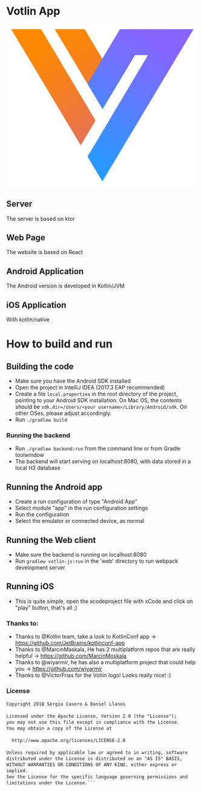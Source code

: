 # Votlin App

<img src="logo.png" alt="Votlin Logo" />

## Server

The server is based on ktor

## Web Page

The website is based on React

## Android Application

The Android version is developed in Kotlin/JVM

## iOS Application

With kotlin/native

# How to build and run

## Building the code

 * Make sure you have the Android SDK installed
 * Open the project in IntelliJ IDEA (2017.3 EAP recommended)
 * Create a file `local.properties` in the root directory of the project, pointing to your Android SDK installation. On Mac OS,
the contents should be `sdk.dir=/Users/<your username>/Library/Android/sdk`. On other OSes, please adjust accordingly.
 * Run `./gradlew build`

### Running the backend
 
 * Run `./gradlew backend:run` from the command line or from Gradle toolwindow
 * The backend will start serving on localhost:8080, with data stored in a local H2 database


## Running the Android app

 * Create a run configuration of type "Android App"
 * Select module "app" in the run configuration settings
 * Run the configuration
 * Select the emulator or connected device, as normal

## Running the Web client

 * Make sure the backend is running on localhost:8080
 * Run `gradlew votlin-js:run` in the 'web' directory to run webpack development server
 
 ## Running iOS
 
 * This is quite simple, open the xcodeproject file with xCode and click on "play" button, that's all ;)
 
 ### Thanks to:
 
 - Thanks to @Kotlin team, take a look to KotlinConf app -> https://github.com/JetBrains/kotlinconf-app
 - Thanks to @MarcinMaskala, He has 2 multiplatform repos that are really helpful -> https://github.com/MarcinMoskala
 - Thanks to @wiyarmir, he has also a multiplatform project that could help you -> https://github.com/wiyarmir
 - Thanks to @VictorFrias for the Votlin logo! Looks really nice! :)
 
 ### License
 
 ```
Copyright 2018 Sergio Casero & Daniel Llanos

Licensed under the Apache License, Version 2.0 (the "License");
you may not use this file except in compliance with the License.
You may obtain a copy of the License at

   http://www.apache.org/licenses/LICENSE-2.0

Unless required by applicable law or agreed to in writing, software
distributed under the License is distributed on an "AS IS" BASIS,
WITHOUT WARRANTIES OR CONDITIONS OF ANY KIND, either express or implied.
See the License for the specific language governing permissions and
limitations under the License.```
